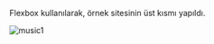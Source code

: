 Flexbox kullanılarak, örnek sitesinin üst kısmı yapıldı.

![music1](https://github.com/aygizemay/FrontEndDeveloperTraining/assets/132147429/8e764577-7c84-441f-8f0b-8bb41f9cd96b)








